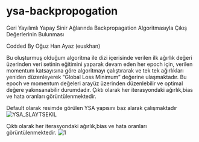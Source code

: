 # ysa-backpropogation
Geri Yayılımlı Yapay Sinir Ağlarında Backpropagation Algoritmasıyla Çıkış Değerlerinin Bulunması

Codded By Oğuz Han Ayaz (euskhan)

Bu oluşturmuş olduğum algoritma ile dizi içerisinde verilen ilk ağırlık değeri üzerinden veri setinin eğitimini yaparak devam eden her epoch için, verilen momentum katsayısına göre algoritmayı çalıştırarak ve tek tek ağırlıkları yeniden düzenleyerek “Global Loss Minimum” değerine ulaşmaktadır. Bu epoch ve momentum değeleri arayüz üzerinden düzenlebilir ve optimal değere yakınsanabilir durumdadır. Çıktı olarak her iterasyondaki ağırlık,bias ve hata oranları görüntülenmektedir.

Default olarak resimde görülen YSA yapısını baz alarak çalışmaktadır
![YSA_SLAYTSEKIL](https://user-images.githubusercontent.com/59511834/72224702-6edfa480-358e-11ea-92ae-501b5c40f553.png)

Çıktı olarak her iterasyondaki ağırlık,bias ve hata oranları görüntülenmektedir.
![1](https://user-images.githubusercontent.com/59511834/72224708-7f901a80-358e-11ea-991d-5d654393203f.PNG)
